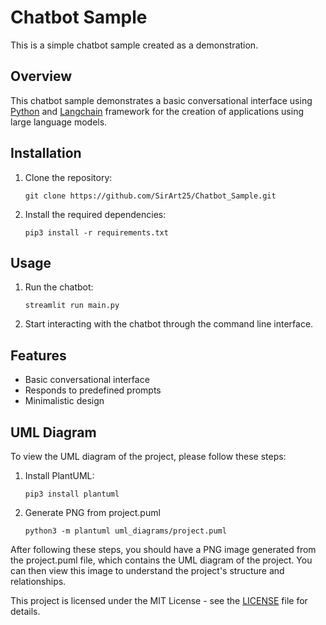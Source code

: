 # Chatbot Sample

This is a simple chatbot sample created as a demonstration.

## Overview

This chatbot sample demonstrates a basic conversational interface using [Python](https://www.python.org/) and
[Langchain](https://www.langchain.com/) framework for the creation of applications using large language models.

## Installation

1. Clone the repository:

    ```
    git clone https://github.com/SirArt25/Chatbot_Sample.git
    ```

2. Install the required dependencies:

    ```
    pip3 install -r requirements.txt
    ```

## Usage

1. Run the chatbot:

    ```
    streamlit run main.py
    ```

2. Start interacting with the chatbot through the command line interface.

## Features

- Basic conversational interface
- Responds to predefined prompts
- Minimalistic design

## UML Diagram

To view the UML diagram of the project, please follow these steps:

1. Install PlantUML:

    ```
    pip3 install plantuml
    ```
   
2. Generate PNG from project.puml

    ```
    python3 -m plantuml uml_diagrams/project.puml
    ```
After following these steps, you should have a PNG image generated 
from the project.puml file, 
which contains the UML diagram of the project. 
You can then view this image to understand the project's
structure and relationships.

This project is licensed under the MIT License - see the [LICENSE](https://opensource.org/licenses/MIT) file for details.
